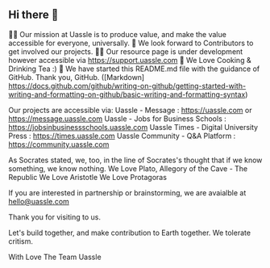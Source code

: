 ## Hi there 👋

🙋‍♀️ Our mission at Uassle is to produce value, and make the value accessible for everyone, universally.
🌈 We look forward to Contributors to get involved our projects.
👩‍💻 Our resource page is under development however accessible via https://support.uassle.com
🍿 We Love Cooking & Drinking Tea :)
🧙 We have started this README.md file with the guidance of GitHub. Thank you, GitHub. ([Markdown] https://docs.github.com/github/writing-on-github/getting-started-with-writing-and-formatting-on-github/basic-writing-and-formatting-syntax)

Our projects are accessible via:
  Uassle - Message                        : https://uassle.com or https://message.uassle.com
  Uassle - Jobs for Business Schools      : https://jobsinbusinessschools.uassle.com
  Uassle Times - Digital University Press : https://times.uassle.com
  Uassle Community - Q&A Platform         : https://community.uassle.com

As Socrates stated, we, too, in the line of Socrates's thought that if we know something, we know nothing.
We Love Plato, Allegory of the Cave - The Republic
We Love Aristotle
We Love Protagoras

If you are interested in partnership or brainstorming, we are avaialble at hello@uassle.com

Thank you for visiting to us.

Let's build together, and make contribution to Earth together. We tolerate critism.

With Love
The Team Uassle
